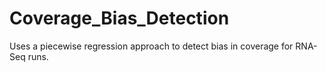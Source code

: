 # Coverage_Bias_Detection

Uses a piecewise regression approach to detect bias in coverage for RNA-Seq runs. 

